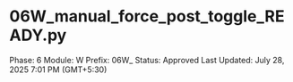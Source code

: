 # 06W_manual_force_post_toggle_READY.py

Phase: 6
Module: W
Prefix: 06W_
Status: Approved
Last Updated: July 28, 2025 7:01 PM (GMT+5:30)
